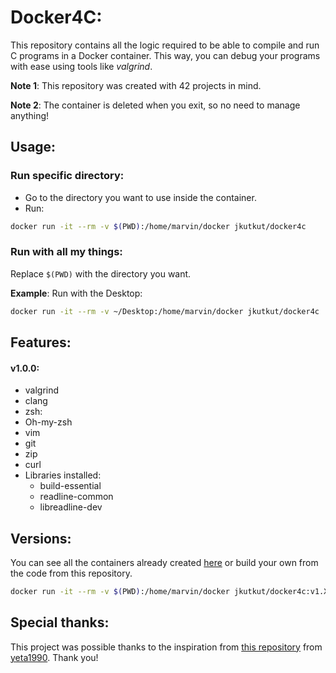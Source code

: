 # Docker4C:

This repository contains all the logic required to be able to compile and run C programs in a Docker container. This way, you can debug your programs with ease using tools like _valgrind_.


**Note 1**: This repository was created with 42 projects in mind.

**Note 2**: The container is deleted when you exit, so no need to manage anything!


## Usage:
### Run specific directory:
- Go to the directory you want to use inside the container.
- Run:
```zsh
docker run -it --rm -v $(PWD):/home/marvin/docker jkutkut/docker4c
```

### Run with all my things:
Replace `$(PWD)` with the directory you want.

**Example**: Run with the Desktop:
```zsh
docker run -it --rm -v ~/Desktop:/home/marvin/docker jkutkut/docker4c
```

## Features:
#### v1.0.0:
- valgrind
- clang
- zsh:
- Oh-my-zsh
- vim
- git
- zip
- curl
- Libraries installed:
	- build-essential
	- readline-common
	- libreadline-dev

## Versions:
You can see all the containers already created [here](https://hub.docker.com/r/jkutkut/docker4c) or build your own from the code from this repository.
```zsh
docker run -it --rm -v $(PWD):/home/marvin/docker jkutkut/docker4c:v1.X.X
```

## Special thanks:
This project was possible thanks to the inspiration from [this repository](https://github.com/yeta1990/docker-gcc-clang) from [yeta1990](https://github.com/yeta1990). Thank you!
